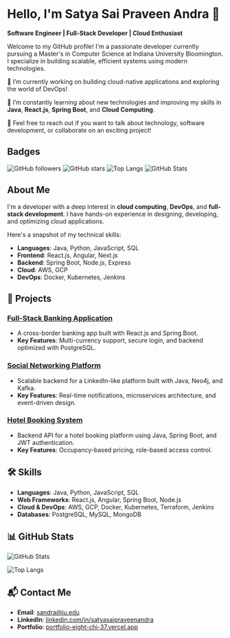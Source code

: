 # Hello, I'm Satya Sai Praveen Andra 👋

**Software Engineer | Full-Stack Developer | Cloud Enthusiast**

Welcome to my GitHub profile! I'm a passionate developer currently pursuing a Master's in Computer Science at Indiana University Bloomington. I specialize in building scalable, efficient systems using modern technologies.

🔭 I’m currently working on building cloud-native applications and exploring the world of DevOps!

🌱 I’m constantly learning about new technologies and improving my skills in **Java**, **React.js**, **Spring Boot**, and **Cloud Computing**.

💬 Feel free to reach out if you want to talk about technology, software development, or collaborate on an exciting project!

## Badges

![GitHub followers](https://img.shields.io/github/followers/yourusername?style=social)
![GitHub stars](https://img.shields.io/github/stars/yourusername?style=social)
![Top Langs](https://github-readme-stats.vercel.app/api/top-langs/?username=yourusername&theme=radical)
![GitHub Stats](https://github-readme-stats.vercel.app/api?username=yourusername&show_icons=true&count_private=true&theme=radical)

## About Me

I'm a developer with a deep interest in **cloud computing**, **DevOps**, and **full-stack development**. I have hands-on experience in designing, developing, and optimizing cloud applications.

Here's a snapshot of my technical skills:
- **Languages**: Java, Python, JavaScript, SQL
- **Frontend**: React.js, Angular, Next.js
- **Backend**: Spring Boot, Node.js, Express
- **Cloud**: AWS, GCP
- **DevOps**: Docker, Kubernetes, Jenkins

## 🚀 Projects

### [Full-Stack Banking Application](https://github.com/yourusername/full-stack-banking)
- A cross-border banking app built with React.js and Spring Boot.
- **Key Features**: Multi-currency support, secure login, and backend optimized with PostgreSQL.

### [Social Networking Platform](https://github.com/yourusername/social-network)
- Scalable backend for a LinkedIn-like platform built with Java, Neo4j, and Kafka.
- **Key Features**: Real-time notifications, microservices architecture, and event-driven design.

### [Hotel Booking System](https://github.com/yourusername/hotel-booking)
- Backend API for a hotel booking platform using Java, Spring Boot, and JWT authentication.
- **Key Features**: Occupancy-based pricing, role-based access control.

## 🛠 Skills

- **Languages**: Java, Python, JavaScript, SQL
- **Web Frameworks**: React.js, Angular, Spring Boot, Node.js
- **Cloud & DevOps**: AWS, GCP, Docker, Kubernetes, Terraform, Jenkins
- **Databases**: PostgreSQL, MySQL, MongoDB

## 📊 GitHub Stats

![GitHub Stats](https://github-readme-stats.vercel.app/api?username=yourusername&show_icons=true&count_private=true&theme=radical)

![Top Langs](https://github-readme-stats.vercel.app/api/top-langs/?username=yourusername&theme=radical)

## 📬 Contact Me

- **Email**: [sandra@iu.edu](mailto:sandra@iu.edu)
- **LinkedIn**: [linkedin.com/in/satyasaipraveenandra](https://linkedin.com/in/satyasaipraveenandra/)
- **Portfolio**: [portfolio-eight-chi-37.vercel.app](https://portfolio-eight-chi-37.vercel.app/)

